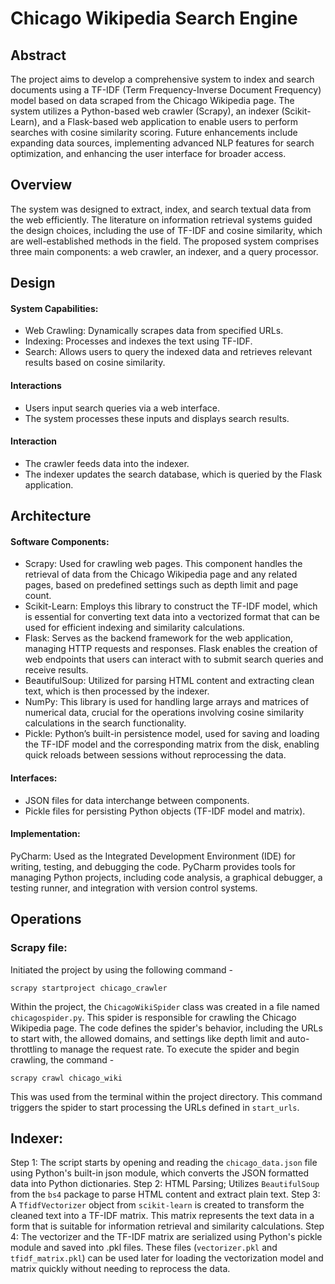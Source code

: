 # Chicago Wikipedia Search Engine

## Abstract

The project aims to develop a comprehensive system to index and search documents using a TF-IDF (Term Frequency-Inverse Document Frequency) model based on data scraped from the Chicago Wikipedia page. The system utilizes a Python-based web crawler (Scrapy), an indexer (Scikit-Learn), and a Flask-based web application to enable users to perform searches with cosine similarity scoring. Future enhancements include expanding data sources, implementing advanced NLP features for search optimization, and enhancing the user interface for broader access.

## Overview

The system was designed to extract, index, and search textual data from the web efficiently. The literature on information retrieval systems guided the design choices, including the use of TF-IDF and cosine similarity, which are well-established methods in the field. The proposed system comprises three main components: a web crawler, an indexer, and a query processor.

## Design

#### System Capabilities:
* Web Crawling: Dynamically scrapes data from specified URLs.
* Indexing: Processes and indexes the text using TF-IDF.
* Search: Allows users to query the indexed data and retrieves relevant results based on cosine similarity.

#### Interactions
* Users input search queries via a web interface.
* The system processes these inputs and displays search results.

#### Interaction
* The crawler feeds data into the indexer.
* The indexer updates the search database, which is queried by the Flask application.

## Architecture
#### Software Components: 
* Scrapy: Used for crawling web pages. This component handles the retrieval of data from the Chicago Wikipedia page and any related pages, based on predefined settings such as depth limit and page count.
* Scikit-Learn:  Employs this library to construct the TF-IDF model, which is essential for converting text data into a vectorized format that can be used for efficient indexing and similarity calculations.
* Flask: Serves as the backend framework for the web application, managing HTTP requests and responses. Flask enables the creation of web endpoints that users can interact with to submit search queries and receive results.
* BeautifulSoup: Utilized for parsing HTML content and extracting clean text, which is then processed by the indexer.
* NumPy: This library is used for handling large arrays and matrices of numerical data, crucial for the operations involving cosine similarity calculations in the search functionality.
* Pickle: Python’s built-in persistence model, used for saving and loading the TF-IDF model and the corresponding matrix from the disk, enabling quick reloads between sessions without reprocessing the data.

#### Interfaces:
* JSON files for data interchange between components.
* Pickle files for persisting Python objects (TF-IDF model and matrix).

#### Implementation:
PyCharm: Used as the Integrated Development Environment (IDE) for writing, testing, and debugging the code. PyCharm provides tools for managing Python projects, including code analysis, a graphical debugger, a testing runner, and integration with version control systems.


## Operations

### Scrapy file:
Initiated the project by using the following command - 
```
scrapy startproject chicago_crawler
```
Within the project, the ``` ChicagoWikiSpider ``` class was created in a file named ``` chicagospider.py ```. This spider is responsible for crawling the Chicago Wikipedia page. The code defines the spider's behavior, including the URLs to start with, the allowed domains, and settings like depth limit and auto-throttling to manage the request rate. To execute the spider and begin crawling, the command - 
```
scrapy crawl chicago_wiki
```
This was used from the terminal within the project directory. This command triggers the spider to start processing the URLs defined in ``` start_urls ```.

## Indexer:

Step 1: The script starts by opening and reading the ``` chicago_data.json ```  file using Python's built-in json module, which converts the JSON formatted data into Python dictionaries.
Step 2: HTML Parsing; Utilizes ``` BeautifulSoup ``` from the ``` bs4 ``` package to parse HTML content and extract plain text.
Step 3: A ``` TfidfVectorizer ``` object from ``` scikit-learn ``` is created to transform the cleaned text into a TF-IDF matrix. This matrix represents the text data in a form that is suitable for information retrieval and similarity calculations.
Step 4: The vectorizer and the TF-IDF matrix are serialized using Python's pickle module and saved into .pkl files. These files (``` vectorizer.pkl ``` and ``` tfidf_matrix.pkl ```) can be used later for loading the vectorization model and matrix quickly without needing to reprocess the data.

